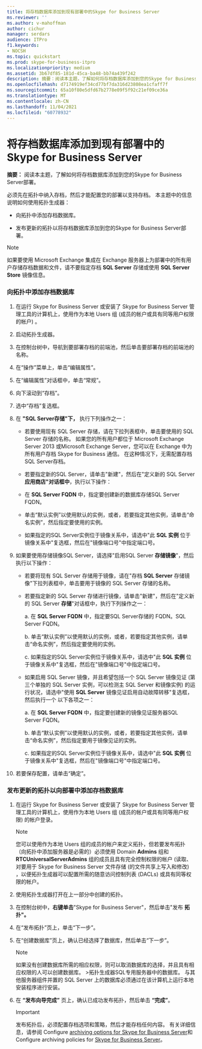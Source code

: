 ```yaml
---
title: 将存档数据库添加到现有部署中的Skype for Business Server
ms.reviewer: ''
ms.author: v-mahoffman
author: cichur
manager: serdars
audience: ITPro
f1.keywords:
- NOCSH
ms.topic: quickstart
ms.prod: skype-for-business-itpro
ms.localizationpriority: medium
ms.assetid: 3b67df85-181d-45ca-ba48-bb74a439f242
description: 摘要：阅读本主题，了解如何将存档数据库添加到您的Skype for Business Server部署。
ms.openlocfilehash: d7174919ef34cd77bf7da316d23808ea1cfaff7f
ms.sourcegitcommit: 65a10f80e5dfd67b2778e09f5f92c21ef09ce36a
ms.translationtype: MT
ms.contentlocale: zh-CN
ms.lasthandoff: 11/04/2021
ms.locfileid: "60778932"
---
```

# <a name="add-archiving-databases-to-an-existing-deployment-in-skype-for-business-server"></a>将存档数据库添加到现有部署中的Skype for Business Server
 
**摘要：** 阅读本主题，了解如何将存档数据库添加到您的Skype for Business Server部署。
  
必须先在拓扑中纳入存档，然后才能配置您的部署以支持存档。 本主题中的信息说明如何使用拓扑生成器：
  
- 向拓扑中添加存档数据库。
    
- 发布更新的拓扑以将存档数据库添加到您的Skype for Business Server部署。
    
> [!NOTE]
> 如果要使用 Microsoft Exchange 集成在 Exchange 服务器上为部署中的所有用户存储存档数据和文件，请不要指定存档 **SQL Server** 存储或使用 **SQL Server Store** 镜像信息。
  
### <a name="add-an-archiving-database-to-your-topology"></a>向拓扑中添加存档数据库

1. 在运行 Skype for Business Server 或安装了 Skype for Business Server 管理工具的计算机上，使用作为本地 Users 组 (成员的帐户或具有同等用户权限的帐户) 。
    
2. 启动拓扑生成器。
    
3. 在控制台树中，导航到要部署存档的前端池，然后单击要部署存档的前端池的名称。
    
4. 在“操作”菜单上，单击“编辑属性”。 
    
5. 在“编辑属性”对话框中，单击“常规”。
    
6. 向下滚动到“存档”。
    
7. 选中“存档”复选框。
    
8. 在 **"SQL Server存储"下，** 执行下列操作之一：
    
   - 若要使用现有 SQL Server 存储，请在下拉列表框中，单击要使用的 SQL Server 存储的名称。 如果您的所有用户都位于 Microsoft Exchange Server 2013 或Microsoft Exchange Server，您可以在 Exchange 中为所有用户存档 Skype for Business 通信。 在这种情况下，无需配置存档SQL Server存档。
    
   - 若要指定新的SQL Server，请单击"新建"，然后在"定义新的 SQL Server **应用商店"对话框中**，执行以下操作：
    
   - 在 **SQL Server FQDN** 中，指定要创建新的数据库存储SQL Server FQDN。
    
   - 单击“默认实例”以使用默认的实例，或者，若要指定其他实例，请单击“命名实例”，然后指定要使用的实例。
    
   - 如果指定的SQL Server实例位于镜像关系中，请选中"此 **SQL 实例** 位于镜像关系中"复选框，然后在"镜像端口号"中指定端口号。 
    
9. 如果要使用存储镜像SQL Server，请选择"启用SQL Server **存储镜像**"，然后执行以下操作：
    
   - 若要将现有 SQL Server 存储用于镜像，请在"存档 **SQL Server** 存储镜像"下拉列表框中，单击要用于镜像的 SQL Server 存储的名称。
    
   - 若要指定新的 SQL Server 存储进行镜像，请单击"新建"，然后在"定义新的 SQL Server **存储**"对话框中，执行下列操作之一： 
    
     a. 在 **SQL Server FQDN** 中，指定要SQL Server存储的 FQDN。SQL Server FQDN。
    
     b. 单击“默认实例”以使用默认的实例，或者，若要指定其他实例，请单击“命名实例”，然后指定要使用的实例。
    
     c. 如果指定的SQL Server实例位于镜像关系中，请选中"此 **SQL 实例** 位于镜像关系中"复选框，然后在"镜像端口号"中指定端口号。 
    
   - 如果启用 SQL Server 镜像，并且希望包括一个 SQL Server 镜像见证 (第三个单独的 SQL Server 实例，可以检测主 SQL Server 和镜像实例) 的运行状况，请选中"使用 **SQL Server** 镜像见证启用自动故障转移"复选框，然后执行一个 以下各项之一：
    
     a. 在 **SQL Server FQDN** 中，指定要创建新的镜像见证服务器SQL Server FQDN。
    
     b. 单击“默认实例”以使用默认的实例，或者，若要指定其他实例，请单击“命名实例”，然后指定要用于镜像见证的实例。
    
     c. 如果指定的SQL Server实例位于镜像关系中，请选中"此 **SQL 实例** 位于镜像关系中"复选框，然后在"镜像端口号"中指定端口号。 
    
10. 若要保存配置，请单击“确定”。
    
### <a name="publish-the-updated-topology-to-add-an-archiving-database-to-your-deployment"></a>发布更新的拓扑以向部署中添加存档数据库

1. 在运行 Skype for Business Server 或安装了 Skype for Business Server 管理工具的计算机上，使用作为本地 Users 组 (成员的帐户或具有同等用户权限) 的帐户登录。
    
    > [!NOTE]
    > 您可以使用作为本地 Users 组的成员的帐户来定义拓扑，但若要发布拓扑（向拓扑中添加服务器是必需的）必须使用 Domain **Admins** 组和 **RTCUniversalServerAdmins** 组的成员且具有完全控制权限的帐户 (读取、 对要用于 Skype for Business Server 文件存储 (的文件共享上写入和修改) ，以便拓扑生成器可以配置所需的随意访问控制列表 (DACLs) 或具有同等权限的帐户。
  
2. 使用拓扑生成器打开在上一部分中创建的拓扑。
    
3. 在控制台树中，**右键单击**"Skype for Business Server"，然后单击"发布 **拓扑"。**
    
4. 在“发布拓扑”页上，单击“下一步”。
    
5. 在“创建数据库”页上，确认已经选择了数据库，然后单击“下一步”。 
    
    > [!NOTE]
    > 如果没有创建数据库所需的相应权限，则可以取消数据库的选择，并且具有相应权限的人可以创建数据库。 >拓扑生成器SQL专用服务器中的数据库。 与其他服务器组件并置的 SQL Server 上的数据库必须通过在该计算机上运行本地安装程序进行安装。 
  
6. 在 **“发布向导完成”** 页上，确认已成功发布拓扑，然后单击 **“完成”**。
    
    > [!IMPORTANT]
    > 发布拓扑后，必须配置存档选项和策略，然后才能存档任何内容。 有关详细信息，请参阅 Configure [archiving options for Skype for Business Server](configure-archiving-options.md)和 Configure archiving policies for [Skype for Business Server](configure-archiving-policies.md)。 
  

